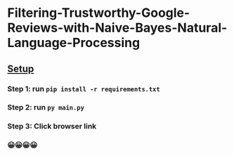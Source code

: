 # Filtering-Trustworthy-Google-Reviews-with-Naive-Bayes-Natural-Language-Processing

## <u>Setup</u>
### Step 1: run ```pip install -r requirements.txt```
### Step 2: run ```py main.py ```
### Step 3: Click browser link
### 😀😀😀😀
